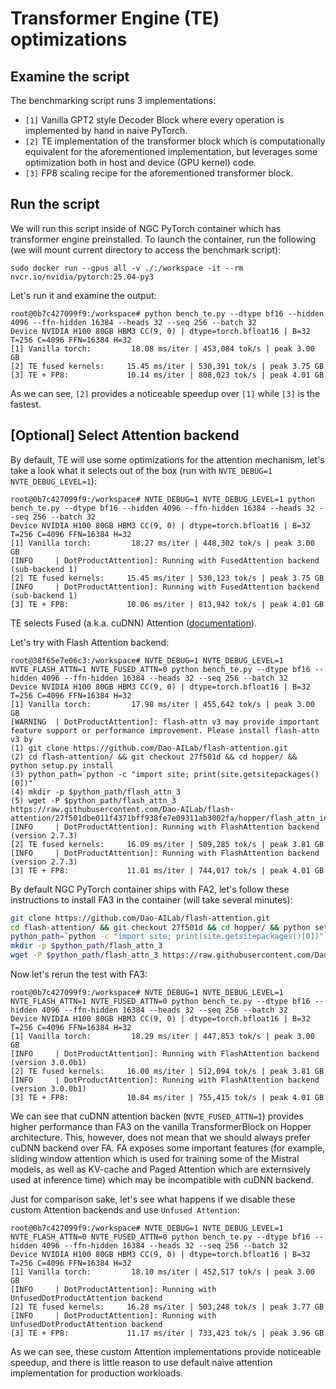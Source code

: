 # Transformer Engine (TE) optimizations

## Examine the script

The benchmarking script runs 3 implementations:

- `[1]` Vanilla GPT2 style Decoder Block where every operation is implemented by hand in naive PyTorch.
- `[2]` TE implementation of the transformer block which is computationally equivalent for the aforementioned implementation, but leverages some optimization both in host and device (GPU kernel) code.
- `[3]` FP8 scaling recipe for the aforementioned transformer block.

## Run the script

We will run this script inside of NGC PyTorch container which has transformer engine preinstalled.
To launch the container, run the following (we will mount current directory to access the benchmark script):
```
sudo docker run --gpus all -v ./:/workspace -it --rm nvcr.io/nvidia/pytorch:25.04-py3
```

Let's run it and examine the output:

```
root@0b7c427099f9:/workspace# python bench_te.py --dtype bf16 --hidden 4096 --ffn-hidden 16384 --heads 32 --seq 256 --batch 32
Device NVIDIA H100 80GB HBM3 CC(9, 0) | dtype=torch.bfloat16 | B=32 T=256 C=4096 FFN=16384 H=32
[1] Vanilla torch:         18.08 ms/iter | 453,084 tok/s | peak 3.00 GB
[2] TE fused kernels:     15.45 ms/iter | 530,391 tok/s | peak 3.75 GB
[3] TE + FP8:             10.14 ms/iter | 808,023 tok/s | peak 4.01 GB
```
As we can see, `[2]` provides a noticeable speedup over `[1]` while `[3]` is the fastest.

## [Optional] Select Attention backend

By default, TE will use some optimizations for the attention mechanism, let's take a look what it selects out of the box (run with `NVTE_DEBUG=1 NVTE_DEBUG_LEVEL=1`):

```
root@0b7c427099f9:/workspace# NVTE_DEBUG=1 NVTE_DEBUG_LEVEL=1 python bench_te.py --dtype bf16 --hidden 4096 --ffn-hidden 16384 --heads 32 --seq 256 --batch 32
Device NVIDIA H100 80GB HBM3 CC(9, 0) | dtype=torch.bfloat16 | B=32 T=256 C=4096 FFN=16384 H=32
[1] Vanilla torch:         18.27 ms/iter | 448,302 tok/s | peak 3.00 GB
[INFO     | DotProductAttention]: Running with FusedAttention backend (sub-backend 1)
[2] TE fused kernels:     15.45 ms/iter | 530,123 tok/s | peak 3.75 GB
[INFO     | DotProductAttention]: Running with FusedAttention backend (sub-backend 1)
[3] TE + FP8:             10.06 ms/iter | 813,942 tok/s | peak 4.01 GB
```

TE selects Fused (a.k.a. cuDNN) Attention ([documentation](https://docs.nvidia.com/deeplearning/cudnn/frontend/v1.13.0/operations/Attention.html#attention)).

Let's try with Flash Attention backend:

```
root@38f65e7e06c3:/workspace# NVTE_DEBUG=1 NVTE_DEBUG_LEVEL=1 NVTE_FLASH_ATTN=1 NVTE_FUSED_ATTN=0 python bench_te.py --dtype bf16 --hidden 4096 --ffn-hidden 16384 --heads 32 --seq 256 --batch 32
Device NVIDIA H100 80GB HBM3 CC(9, 0) | dtype=torch.bfloat16 | B=32 T=256 C=4096 FFN=16384 H=32
[1] Vanilla torch:         17.98 ms/iter | 455,642 tok/s | peak 3.00 GB
[WARNING  | DotProductAttention]: flash-attn v3 may provide important feature support or performance improvement. Please install flash-attn v3 by 
(1) git clone https://github.com/Dao-AILab/flash-attention.git
(2) cd flash-attention/ && git checkout 27f501d && cd hopper/ && python setup.py install
(3) python_path=`python -c "import site; print(site.getsitepackages()[0])"`
(4) mkdir -p $python_path/flash_attn_3
(5) wget -P $python_path/flash_attn_3 https://raw.githubusercontent.com/Dao-AILab/flash-attention/27f501dbe011f4371bff938fe7e09311ab3002fa/hopper/flash_attn_interface.py
[INFO     | DotProductAttention]: Running with FlashAttention backend (version 2.7.3)
[2] TE fused kernels:     16.09 ms/iter | 509,285 tok/s | peak 3.81 GB
[INFO     | DotProductAttention]: Running with FlashAttention backend (version 2.7.3)
[3] TE + FP8:             11.01 ms/iter | 744,017 tok/s | peak 4.01 GB
```
By default NGC PyTorch container ships with FA2, let's follow these instructions to install FA3 in the container (will take several minutes):

```bash
git clone https://github.com/Dao-AILab/flash-attention.git
cd flash-attention/ && git checkout 27f501d && cd hopper/ && python setup.py install
python_path=`python -c "import site; print(site.getsitepackages()[0])"`
mkdir -p $python_path/flash_attn_3
wget -P $python_path/flash_attn_3 https://raw.githubusercontent.com/Dao-AILab/flash-attention/27f501dbe011f4371bff938fe7e09311ab3002fa/hopper/flash_attn_interface.py
```

Now let's rerun the test with FA3:

```
root@0b7c427099f9:/workspace# NVTE_DEBUG=1 NVTE_DEBUG_LEVEL=1 NVTE_FLASH_ATTN=1 NVTE_FUSED_ATTN=0 python bench_te.py --dtype bf16 --hidden 4096 --ffn-hidden 16384 --heads 32 --seq 256 --batch 32
Device NVIDIA H100 80GB HBM3 CC(9, 0) | dtype=torch.bfloat16 | B=32 T=256 C=4096 FFN=16384 H=32
[1] Vanilla torch:         18.29 ms/iter | 447,853 tok/s | peak 3.00 GB
[INFO     | DotProductAttention]: Running with FlashAttention backend (version 3.0.0b1)
[2] TE fused kernels:     16.00 ms/iter | 512,094 tok/s | peak 3.81 GB
[INFO     | DotProductAttention]: Running with FlashAttention backend (version 3.0.0b1)
[3] TE + FP8:             10.84 ms/iter | 755,415 tok/s | peak 4.01 GB
```

We can see that cuDNN attention backen (`NVTE_FUSED_ATTN=1`) provides higher performance than FA3 on the vanilla TransformerBlock on Hopper architecture.
This, however, does not mean that we should always prefer cuDNN backend over FA. FA exposes some important features (for example, sliding window attention which is used for training some of the Mistral models, as well as KV-cache and Paged Attention which are externsively used at inference time) which may be incompatible with cuDNN backend.


Just for comparison sake, let's see what happens if we disable these custom Attention backends and use `Unfused Attention`:

```
root@0b7c427099f9:/workspace# NVTE_DEBUG=1 NVTE_DEBUG_LEVEL=1 NVTE_FLASH_ATTN=0 NVTE_FUSED_ATTN=0 python bench_te.py --dtype bf16 --hidden 4096 --ffn-hidden 16384 --heads 32 --seq 256 --batch 32
Device NVIDIA H100 80GB HBM3 CC(9, 0) | dtype=torch.bfloat16 | B=32 T=256 C=4096 FFN=16384 H=32
[1] Vanilla torch:         18.10 ms/iter | 452,517 tok/s | peak 3.00 GB
[INFO     | DotProductAttention]: Running with UnfusedDotProductAttention backend
[2] TE fused kernels:     16.28 ms/iter | 503,248 tok/s | peak 3.77 GB
[INFO     | DotProductAttention]: Running with UnfusedDotProductAttention backend
[3] TE + FP8:             11.17 ms/iter | 733,423 tok/s | peak 3.96 GB
```

As we can see, these custom Attention implementations provide noticeable speedup, and there is little reason to use default naive attention implementation for production workloads.
